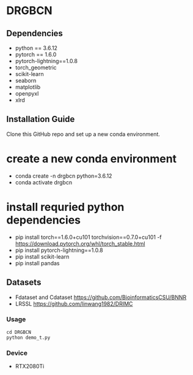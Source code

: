 # DRGBCN
## Dependencies
* python == 3.6.12
* pytorch == 1.6.0
* pytorch-lightning==1.0.8
* torch_geometric
* scikit-learn 
* seaborn
* matplotlib
* openpyxl
* xlrd

## Installation Guide
Clone this GitHub repo and set up a new conda environment.
# create a new conda environment
* conda create -n drgbcn python=3.6.12
* conda activate drgbcn
# install requried python dependencies
* pip install torch==1.6.0+cu101 torchvision==0.7.0+cu101 -f https://download.pytorch.org/whl/torch_stable.html
* pip install pytorch-lightning==1.0.8
* pip install scikit-learn
* pip install pandas


## Datasets
* Fdataset and Cdataset https://github.com/BioinformaticsCSU/BNNR
* LRSSL https://github.com/linwang1982/DRIMC

### Usage
```shell
cd DRGBCN
python demo_t.py
```
### Device
* RTX2080Ti
